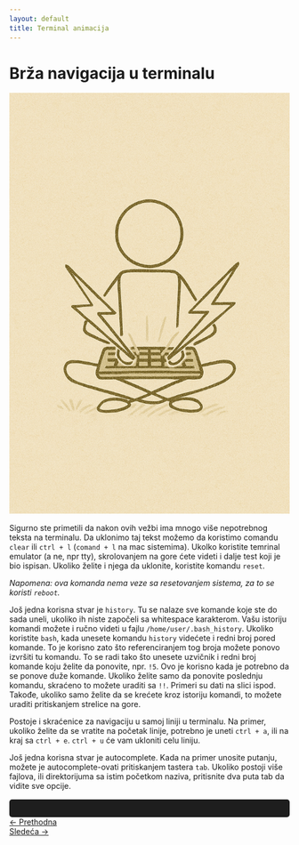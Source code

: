 ```yaml
---
layout: default
title: Terminal animacija
---
```


<link rel="stylesheet" href="/UNIX-beginner-course/assets/css/custom.css">

# Brža navigacija u terminalu

![Brza navigacija figura](../assets/diagrams/fast_terminal_navigation_figure.png)

Sigurno ste primetili da nakon ovih vežbi ima mnogo više nepotrebnog teksta na terminalu. Da uklonimo taj tekst možemo da koristimo comandu `clear` ili `ctrl + l` (`comand + l` na mac sistemima). Ukolko koristite temrinal emulator (a ne, npr tty), skrolovanjem na gore ćete videti i dalje test koji je bio ispisan. Ukoliko želite i njega da uklonite, koristite komandu `reset`. 

*Napomena: ova komanda nema veze sa resetovanjem sistema, za to se koristi `reboot`.*

Još jedna korisna stvar je `history`. Tu se nalaze sve komande koje ste do sada uneli, ukoliko ih niste započeli sa whitespace karakterom. Vašu istoriju komandi možete i ručno videti u fajlu `/home/user/.bash_history`. 
Ukoliko koristite `bash`, kada unesete komandu `history` videćete i redni broj pored komande. To je korisno zato što referenciranjem tog broja možete ponovo izvršiti tu komandu. To se radi tako što unesete uzvičnik i redni broj komande koju želite da ponovite, npr. `!5`. Ovo je korisno kada je potrebno da se ponove duže komande. Ukoliko želite samo da ponovite poslednju komandu, skraćeno to možete uraditi sa `!!`. Primeri su dati na slici ispod. Takođe, ukoliko samo želite da se krećete kroz istoriju komandi, to možete uraditi pritiskanjem strelice na gore.

Postoje i skraćenice za navigaciju u samoj liniji u terminalu. Na primer, ukoliko želite da se vratite na početak linije, potrebno je uneti `ctrl + a`, ili na kraj sa `ctrl + e`. `ctrl + u` će vam ukloniti celu liniju. 

Još jedna korisna stvar je autocomplete. Kada na primer unosite putanju, možete je autocomplete-ovati pritiskanjem tastera `tab`. Ukoliko postoji više fajlova, ili direktorijuma sa istim početkom naziva, pritisnite dva puta tab da vidite sve opcije.

<div id="terminal"></div>

<div class="nav-buttons-wrapper">
  <div class="nav-left">
    <a href="2_8-vezbe.html" class="button-nav">← Prethodna</a>
  </div>
  <div class="nav-right">
    <a href="3_2-man.html" class="button-nav">Sledeća →</a>
  </div>
</div>

<!-- Učitaj Typed.js -->
<script src="https://cdn.jsdelivr.net/npm/typed.js@2.0.12"></script>

<script>
  document.addEventListener("DOMContentLoaded", function () {
    new Typed("#terminal", {
      strings: [
        "$ ls",
        "Documents  Downloads  file.txt",
        "$ cd Documents",
        "$ cat notes.txt",
        "UNIX je moćan operativni sistem..."
      ],
      typeSpeed: 40,
      showCursor: true
    });
  });
</script>

<style>
  #terminal {
    background: #1e1e1e;
    color: #00ff00;
    font-family: monospace;
    padding: 1rem;
    white-space: pre;
    font-size: 1rem;
    border-radius: 5px;
    margin-top: 1rem;
  }
</style>